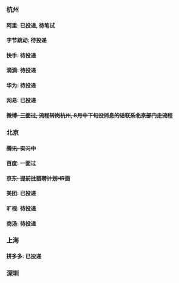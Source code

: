 ### 杭州

#### 阿里: 已投递, 待笔试
#### 字节跳动: 待投递
#### 快手: 待投递
#### 滴滴: 待投递
#### 华为: 待投递
#### 网易: 已投递
#### ~~微博: 三面过, 流程转岗杭州, 8月中下旬没消息的话联系北京部门走流程~~


### 北京
#### ~~腾讯: 实习中~~
#### 百度: 一面过
#### ~~京东: 提前批猎聘计划HR面~~
#### 美团: 已投递
#### 旷视: 待投递
#### 商汤: 待投递

### 上海
#### 拼多多: 已投递

### 深圳
